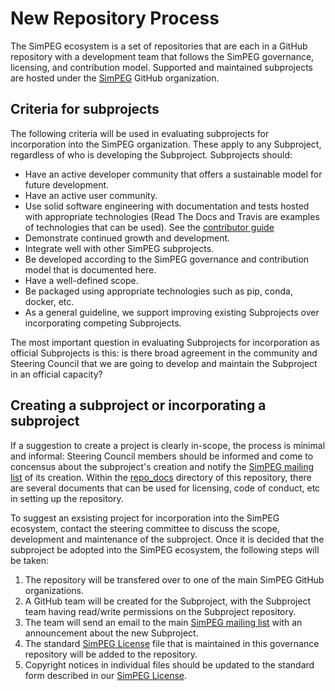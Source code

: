 # New Repository Process

The SimPEG ecosystem is a set of repositories that are each in a GitHub repository with a development team 
that follows the SimPEG governance, licensing, and contribution model. Supported and maintained subprojects are hosted 
under the [SimPEG](http://github.com/simpeg) GitHub organization. 

## Criteria for subprojects
   
The following criteria will be used in evaluating subprojects for incorporation into the SimPEG organization. 
These apply to any Subproject, regardless of who is developing the Subproject. Subprojects should:

- Have an active developer community that offers a sustainable model for future development.
- Have an active user community.
- Use solid software engineering with documentation and tests hosted with appropriate technologies (Read The Docs and Travis are examples of technologies that can be used). See the [contributor guide](repo_docs/CONTRIBUTING.md)
- Demonstrate continued growth and development.
- Integrate well with other SimPEG subprojects.
- Be developed according to the SimPEG governance and contribution model that is documented here.
- Have a well-defined scope.
- Be packaged using appropriate technologies such as pip, conda, docker, etc.
- As a general guideline, we support improving existing Subprojects over incorporating competing Subprojects.

The most important question in evaluating Subprojects for incorporation as official Subprojects is this: is there broad agreement in the community and Steering Council that we are going to develop and maintain the Subproject in an official capacity?

## Creating a subproject or incorporating a subproject

If a suggestion to create a project is clearly in-scope, the process is minimal and informal: Steering Council members should be informed and come to concensus about the subproject's creation and notify the [SimPEG mailing list](https://groups.google.com/forum/#!forum/simpeg) of its creation. 
Within the [repo_docs](/repo_docs/) directory of this repository, there are several documents that can be used for licensing, code of conduct, etc
in setting up the repository. 

To suggest an exsisting project for incorporation into the SimPEG ecosystem, contact the steering committee to discuss the scope, development and maintenance of the subproject. 
Once it is decided that the subproject be adopted into the SimPEG ecosystem, the following steps will be taken: 

1. The repository will be transfered over to one of the main SimPEG GitHub organizations.
2. A GitHub team will be created for the Subproject, with the Subproject team having read/write permissions on the Subproject repository.
3. The team will send an email to the main [SimPEG mailing list](https://groups.google.com/forum/#!forum/simpeg) with an announcement about the new Subproject.
4. The standard [SimPEG License](projectlicense.md) file that is maintained in this governance repository will be added to the repository.
5. Copyright notices in individual files should be updated to the standard form described in our [SimPEG License](projectlicense.md).
